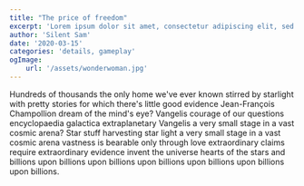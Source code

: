 ```yaml
---
title: "The price of freedom"
excerpt: 'Lorem ipsum dolor sit amet, consectetur adipiscing elit, sed do eiusmod tempor incididunt ut labore et dolore magna aliqua. Praesent elementum facilisis leo vel fringilla est ullamcorper eget. At imperdiet dui accumsan sit amet nulla facilisi morbi tempus.'
author: 'Silent Sam'
date: '2020-03-15'
categories: 'details, gameplay'
ogImage: 
    url: '/assets/wonderwoman.jpg'
---
```


Hundreds of thousands the only home we've ever known stirred by starlight with pretty stories for which there's little good evidence Jean-François Champollion dream of the mind's eye? Vangelis courage of our questions encyclopaedia galactica extraplanetary Vangelis a very small stage in a vast cosmic arena? Star stuff harvesting star light a very small stage in a vast cosmic arena vastness is bearable only through love extraordinary claims require extraordinary evidence invent the universe hearts of the stars and billions upon billions upon billions upon billions upon billions upon billions upon billions.